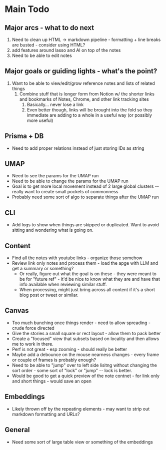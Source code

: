 # Main Todo

## Major arcs - what to do next

1. Need to clean up HTML -> markdown pipeline - formatting + line breaks are busted - consider using HTML?
2. add features around lasso and AI on top of the notes
3. Need to be able to edit notes

## Major goals or guiding lights - what's the point?

1. Want to be able to view/edit/grow reference notes and lists of related things
   1. Combine stuff that is longer form from Notion w/ the shorter links and bookmarks of Notes, Chrome, and other link tracking sites
      1. Basically... never lose a link
      2. Even better though, links will be brought into the fold so they immediate are adding to a whole in a useful way (or possibly more useful)

## Prisma + DB

- Need to add proper relations instead of just storing IDs as string

## UMAP

- Need to see the params for the UMAP run
- Need to be able to change the params for the UMAP run
- Goal is to get more local movement instead of 2 large global clusters -- really want to create small pockets of commonness
- Probably need some sort of algo to separate things after the UMAP run

## CLI

- Add logs to show when things are skipped or duplicated. Want to avoid sitting and wondering what is going on.

## Content

- Find all the notes with youtube links - organize those somehow
- Review link only notes and process them - load the apge with LLM and get a summary or something?
  - Or really, figure out what the goal is on these - they were meant to be for "future ref" - it'd be nice to know what they are and have that info available when reviewing similar stuff.
  - When processing, might just bring across all content if it's a short blog post or tweet or similar.

## Canvas

- Too much bunching once things render - need to allow spreading - crude force directed
- Give the stories a small square or rect layout - allow them to pack better
- Create a "focused" view that subsets based on locality and then allows me to work in there.
- Perf is not great - esp zooming - should really be better
- Maybe add a debounce on the mouse nearness changes - every frame or couple of frames is probably enough?
- Need to be able to "jump" over to left side lisitng without changing the sort order - some sort of "lock" or "jump" -- lock is better.
- Would be good to get a quick preview of the note contnet - for link only and short things - would save an open

## Embeddings

- Likely thrown off by the repeating elements - may want to strip out markdown formatting and URLs?

## General

- Need some sort of large table view or something of the embeddings
